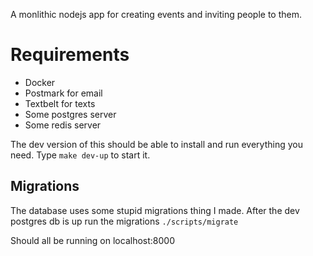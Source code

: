 A monlithic nodejs app for creating events and inviting people to them.

# Requirements

* Docker
* Postmark for email
* Textbelt for texts
* Some postgres server
* Some redis server

The dev version of this should be able to install and run everything you need.
Type `make dev-up` to start it.

## Migrations
The database uses some stupid migrations thing I made. After the dev postgres db is up run the migrations
`./scripts/migrate`

Should all be running on localhost:8000
